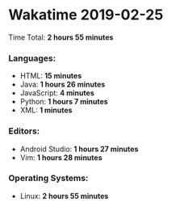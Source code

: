 # Wakatime 2019-02-25

Time Total: **2 hours 55 minutes**

### Languages:
- HTML: **15 minutes** 
- Java: **1 hours 26 minutes** 
- JavaScript: **4 minutes** 
- Python: **1 hours 7 minutes** 
- XML: **1 minutes** 

### Editors:
- Android Studio: **1 hours 27 minutes** 
- Vim: **1 hours 28 minutes** 

### Operating Systems:
- Linux: **2 hours 55 minutes** 

